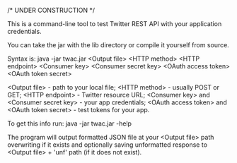 /* UNDER CONSTRUCTION */

This is a command-line tool to test Twitter REST API with your application credentials.

You can take the jar with the lib directory or compile it yourself from source.

Syntax is: java -jar twac.jar \<Output file\> \<HTTP method\> \<HTTP endpoint\> \<Consumer key\> \<Consumer secret key\> \<OAuth access token\> \<OAuth token secret\>

\<Output file\> - path to your local file;
\<HTTP method\> - usually POST or GET;
\<HTTP endpoint\> - Twitter resource URL;
\<Consumer key\> and <Consumer secret key\> - your app credentials;
\<OAuth access token\> and \<OAuth token secret\> - test tokens for your app.

To get this info run: java -jar twac.jar -help

The program will output formatted JSON file at your \<Output file\> path overwriting if it exists and optionally saving unformatted response to \<Output file\> + 'unf' path (if it does not exist).
